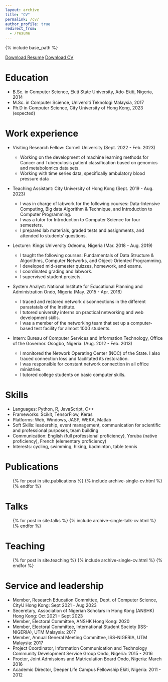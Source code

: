 ```yaml
---
layout: archive
title: "CV"
permalink: /cv/
author_profile: true
redirect_from:
  - /resume
---
```


{% include base_path %}

[Download Resume](https://github.com/Olutomilayo/olutomilayo.github.io/blob/master/files/Petinrin_Olutomilayo_Resume.pdf) [Download CV](https://github.com/Olutomilayo/olutomilayo.github.io/blob/master/files/Petinrin_Olutomilayo_CV.pdf)

Education
======
* B.Sc. in Computer Science, Ekiti State University, Ado-Ekiti, Nigeria, 2014
* M.Sc. in Computer Science, Universiti Teknologi Malaysia, 2017
* Ph.D in Computer Science, City University of Hong Kong, 2023 (expected)

Work experience
======
* Visiting Research Fellow: Cornell University (Sept. 2022 - Feb. 2023)
  * Working on the development of machine learning methods for Cancer and Tuberculosis patient classification based on genomics and metabolomics data sets.
  * Working with time series data, specifically ambulatory blood pressure data

* Teaching Assistant: City University of Hong Kong (Sept. 2019 - Aug. 2023)
  * I was in charge of labwork for the following courses: Data-Intensive Computing, Big data Algorithm & Technique, and Introduction to Computer Programming.
  * I was a tutor for Introduction to Computer Science for four semesters.
  * I prepared lab materials, graded tests and assignments, and attended to students’ questions.
  
* Lecturer: Kings University Odeomu, Nigeria (Mar. 2018 - Aug. 2019)
  * I taught the following courses: Fundamentals of Data Structure & Algorithms, Computer Networks, and Object-Oriented Programming.
  * I developed mid-semester quizzes, homework, and exams.
  * I coordinated grading and labwork.
  * I supervised student projects.

* System Analyst: National Institute for Educational Planning and Administration Ondo, Nigeria (May. 2015 - Apr. 2016)
  * I traced and restored network disconnections in the different parastatals of the Institute.
  * I tutored university interns on practical networking and web development skills.
  * I was a member of the networking team that set up a computer-based test facility for almost 1000 students.
 
* Intern: Bureau of Computer Services and Information Technology, Office of the Governor. Osogbo, Nigeria: (Aug. 2012 - Feb. 2013)
  * I monitored the Network Operating Center (NOC) of the State. I also traced connection loss and facilitated its restoration.
  * I was responsible for constant network connection in all office ministries.
  * I tutored college students on basic computer skills.

Skills
======
* Languages: Python, R, JavaScript, C++
* Frameworks: Scikit, TensorFlow, Keras
* Platforms: Web, Windows, JASP, WEKA, Matlab
* Soft Skills: leadership, event management, communication for scientific and professional purposes, team building
* Communication: English (full professional proficiency), Yoruba (native proficiency), French (elementary proficiency)
* Interests: cycling, swimming, hiking, badminton, table tennis

Publications
======
  <ul>{% for post in site.publications %}
    {% include archive-single-cv.html %}
  {% endfor %}</ul>
  
Talks
======
  <ul>{% for post in site.talks %}
    {% include archive-single-talk-cv.html %}
  {% endfor %}</ul>
  
Teaching
======
  <ul>{% for post in site.teaching %}
    {% include archive-single-cv.html %}
  {% endfor %}</ul>
  
Service and leadership
======
* Member, Research Education Committee, Dept. of Computer Science, CityU Hong Kong: Sept 2021 - Aug 2023
* Seceretary, Association of Nigerian Scholars in Hong Kong (ANSHK) Hong Kong: Oct 2021 - Sept 2023
* Member, Electoral Committee, ANSHK Hong Kong: 2020
* Member, Electoral Committee, International Student Society (ISS-NIGERIA), UTM Malaysia: 2017
* Member, Annual General Meeting Committee, ISS-NIGERIA, UTM Malaysia: 2017
* Project Coordinator, Information Communication and Technology Community Development Service Group Ondo, Nigeria: 2015 - 2016
* Proctor, Joint Admissions and Matriculation Board Ondo, Nigeria: March 2016
* Academic Director, Deeper Life Campus Fellowship Ekiti, Nigeria: 2011 - 2012
